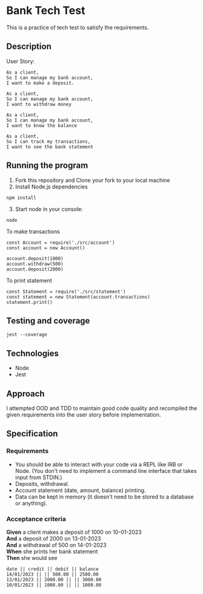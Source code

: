 # Bank Tech Test

This is a practice of tech test to satisfy the requirements.

## Description

User Story:

```
As a client,
So I can manage my bank account,
I want to make a deposit.

As a client,
So I can manage my bank account,
I want to withdraw money

As a client,
So I can manage my bank account,
I want to know the balance

As a client,
So I can track my transactions,
I want to see the bank statement
```

## Running the program

1. Fork this repository and Clone your fork to your local machine
2. Install Node.js dependencies

```
npm install
```

3. Start node in your console:

```
node

```

To make transactions

```
const Account = require('./src/account')
const account = new Account()

account.deposit(1000)
account.withdraw(500)
account.deposit(2000)
```

To print statement

```
const Statement = require('./src/statement')
const statement = new Statement(account.transactions)
statement.print()
```

## Testing and coverage

```
jest --coverage
```

## Technologies

- Node
- Jest

## Approach

I attempted OOD and TDD to maintain good code quality and recompiled the given requirements into the user story before implementation.

## Specification

### Requirements

- You should be able to interact with your code via a REPL like IRB or Node. (You don't need to implement a command line interface that takes input from STDIN.)
- Deposits, withdrawal.
- Account statement (date, amount, balance) printing.
- Data can be kept in memory (it doesn't need to be stored to a database or anything).

### Acceptance criteria

**Given** a client makes a deposit of 1000 on 10-01-2023  
**And** a deposit of 2000 on 13-01-2023  
**And** a withdrawal of 500 on 14-01-2023  
**When** she prints her bank statement  
**Then** she would see

```
date || credit || debit || balance
14/01/2023 || || 500.00 || 2500.00
13/01/2023 || 2000.00 || || 3000.00
10/01/2023 || 1000.00 || || 1000.00
```
